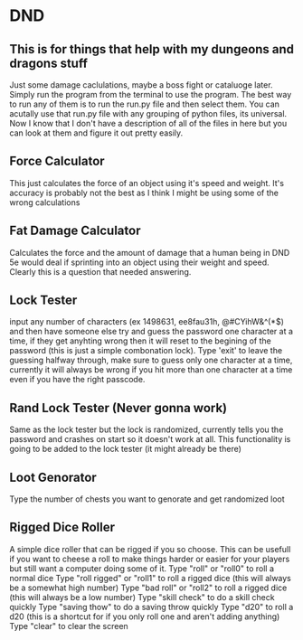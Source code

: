 # DND
This is for things that help with my dungeons and dragons stuff
------------------------------------
Just some damage caclulations, maybe a boss fight or cataluoge later. Simply run the program from the terminal to use the program.
The best way to run any of them is to run the run.py file and then select them. You can acutally use that run.py file with any grouping of python files, its universal. 
Now I know that I don't have a description of all of the files in here but you can look at them and figure it out pretty easily. 


Force Calculator
------------------------------------
This just calculates the force of an object using it's speed and weight. It's accuracy is probably not the best as I think I might be using some of the wrong calculations

Fat Damage Calculator
------------------------------------
Calculates the force and the amount of damage that a human being in DND 5e would deal if sprinting into an object using their weight and speed. Clearly this is a question that needed answering. 

Lock Tester
-----------------------------------
input any number of characters (ex 1498631, ee8fau31h, @#CYihW&^(*$) and then have someone else try and guess the password one character at a time, if they get anyhting wrong then it will reset to the begining of the password (this is just a simple combonation lock). Type 'exit' to leave the guessing halfway through, make sure to guess only one character at a time, currently it will always be wrong if you hit more than one character at a time even if you have the right passcode. 

Rand Lock Tester (Never gonna work)
-----------------------------------
Same as the lock tester but the lock is randomized, currently tells you the password and crashes on start so it doesn't work at all. This functionality is going to be added to the lock tester (it might already be there)

Loot Genorator
-----------------------------------
Type the number of chests you want to genorate and get randomized loot

Rigged Dice Roller
-----------------------------------
A simple dice roller that can be rigged if you so choose. This can be usefull if you want to cheese a roll to make things harder or easier for your players but still want a computer doing some of it. 
Type "roll" or "roll0" to roll a normal dice
Type "roll rigged" or "roll1" to roll a rigged dice (this will always be a somewhat high number)
Type "bad roll" or "roll2" to roll a rigged dice (this will always be a low number)
Type "skill check" to do a skill check quickly
Type "saving thow" to do a saving throw quickly
Type "d20" to roll a d20 (this is a shortcut for if you only roll one and aren't adding anything)
Type "clear" to clear the screen
